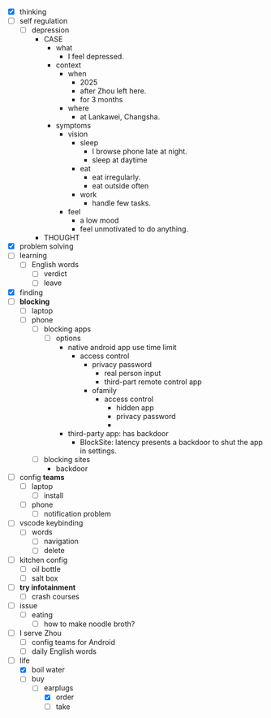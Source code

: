- [x] thinking
- [ ] self regulation
    - [ ] depression
        - CASE
            - what
                - I feel depressed.
            - context
                - when
                    - 2025
                    - after Zhou left here.
                    - for 3 months
                - where
                    - at Lankawei, Changsha.
            - symptoms
                - vision
                    - sleep
                        - I browse phone late at night.
                        - sleep at daytime
                    - eat
                        - eat irregularly.
                        - eat outside often
                    - work
                        - handle few tasks.
                - feel
                    - a low mood
                    - feel unmotivated to do anything.
        - THOUGHT
- [x] problem solving
- [ ] learning
    - [ ] English words
        - [ ] verdict
        - [ ] leave
- [x] finding
- [ ] **blocking**
    - [ ] laptop
    - [ ] phone
        - [ ] blocking apps
            - [ ] options
                - native android app use time limit
                    - access control
                        - privacy password
                            - real person input
                            - third-part remote control app
                        - ofamily
                            - access control
                                - hidden app
                                - privacy password
                                - 
                - third-party app: has backdoor
                    - BlockSite: latency presents a backdoor to shut the app in settings.
        - [ ] blocking sites
            - backdoor
- [ ] config **teams**
    - [ ] laptop
        - [ ] install
    - [ ] phone
        - [ ] notification problem
- [ ] vscode keybinding
    - [ ] words
        - [ ] navigation
        - [ ] delete
- [ ] kitchen config
    - [ ] oil bottle
    - [ ] salt box
- [ ] **try infotainment**
    - [ ] crash courses
- [ ] issue
    - [ ] eating
        - [ ] how to make noodle broth?
- [ ] I serve Zhou
    - [ ] config teams for Android
    - [ ] daily English words
- [ ] life
    - [x] boil water
    - [ ] buy
        - [ ] earplugs
            - [x] order
            - [ ] take